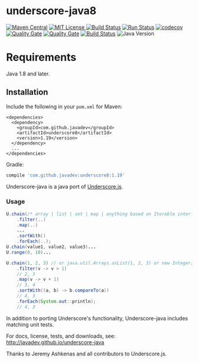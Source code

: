 underscore-java8
================

[![Maven Central](https://img.shields.io/maven-central/v/com.github.javadev/underscore8.svg)](http://search.maven.org/#search%7Cga%7C1%7Cg%3A%22com.github.javadev%22%20AND%20a%3A%22underscore8%22)
[![MIT License](http://img.shields.io/badge/license-MIT-green.svg) ](https://github.com/javadev/underscore-java8/blob/master/LICENSE.txt)
[![Build Status](https://secure.travis-ci.org/javadev/underscore-java8.svg)](https://travis-ci.org/javadev/underscore-java8)
[![Run Status](https://api.shippable.com/projects/5a91f397d03865070011c058/badge?branch=master)](https://app.shippable.com/github/javadev/underscore-java8)
[![codecov](https://codecov.io/gh/javadev/underscore-java8/branch/master/graph/badge.svg)](https://codecov.io/gh/javadev/underscore-java8)
[![Quality Gate](https://sonarcloud.io/api/project_badges/measure?project=javadev_underscore-java8&metric=alert_status)](https://sonarcloud.io/dashboard/index/javadev_underscore-java8)
[![Quality Gate](https://sonarcloud.io/api/project_badges/measure?project=javadev_underscore-java8&metric=sqale_rating)](https://sonarcloud.io/dashboard/index/javadev_underscore-java8)
[![Build Status](https://dev.azure.com/javadevazure/underscore-java/_apis/build/status/javadev.underscore-java8)](https://dev.azure.com/javadevazure/underscore-java/_build/latest?definitionId=2)
![Java Version](https://img.shields.io/badge/java-%3E%3D%201.8-success)
 
Requirements
============

Java 1.8 and later.

## Installation

Include the following in your `pom.xml` for Maven:

```
<dependencies>
  <dependency>
    <groupId>com.github.javadev</groupId>
    <artifactId>underscore8</artifactId>
    <version>1.19</version>
  </dependency>
  ...
</dependencies>
```

Gradle:

```groovy
compile 'com.github.javadev:underscore8:1.19'
```

Underscore-java is a java port of [Underscore.js](http://underscorejs.org/).

### Usage

```java
U.chain(/* array | list | set | map | anything based on Iterable interface */)
    .filter(..)
    .map(..)
    ...
    .sortWith()
    .forEach(..);
U.chain(value1, value2, value3)...
U.range(0, 10)...

U.chain(1, 2, 3) // or java.util.Arrays.asList(1, 2, 3) or new Integer[] {1, 2, 3}
    .filter(v -> v > 1)
    // 2, 3
    .map(v -> v + 1)
    // 3, 4
    .sortWith((a, b) -> b.compareTo(a))
    // 4, 3
    .forEach(System.out::println);
    // 4, 3
```

In addition to porting Underscore's functionality, Underscore-java includes matching unit tests.

For docs, license, tests, and downloads, see:
http://javadev.github.io/underscore-java

Thanks to Jeremy Ashkenas and all contributors to Underscore.js.
